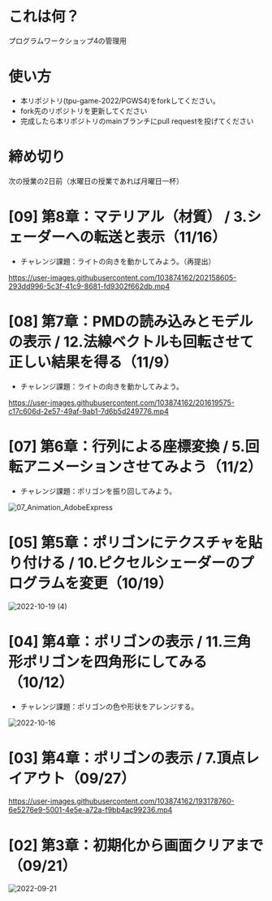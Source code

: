 # これは何？
プログラムワークショップ4の管理用

# 使い方

- 本リポジトリ(tpu-game-2022/PGWS4)をforkしてください。
- fork先のリポジトリを更新してください
- 完成したら本リポジトリのmainブランチにpull requestを投げてください


# 締め切り
次の授業の2日前（水曜日の授業であれば月曜日一杯）  
  
  
# [09] 第8章：マテリアル（材質） / 3.シェーダーへの転送と表示（11/16）  
 - チャレンジ課題：ライトの向きを動かしてみよう。（再提出）   
  
https://user-images.githubusercontent.com/103874162/202158605-293dd996-5c3f-41c9-8681-fd9302f662db.mp4
  
  
# [08] 第7章：PMDの読み込みとモデルの表示 / 12.法線ベクトルも回転させて正しい結果を得る（11/9）  
 - チャレンジ課題：ライトの向きを動かしてみよう。  
  
https://user-images.githubusercontent.com/103874162/201619575-c17c606d-2e57-49af-9ab1-7d6b5d249776.mp4
  
  
# [07] 第6章：行列による座標変換 / 5.回転アニメーションさせてみよう（11/2）  
 - チャレンジ課題：ポリゴンを振り回してみよう。  
  
![07_Animation_AdobeExpress](https://user-images.githubusercontent.com/103874162/202158031-a42ffaae-64f1-4255-a976-8398c85e5fa9.gif)  
  
  
# [05] 第5章：ポリゴンにテクスチャを貼り付ける / 10.ピクセルシェーダーのプログラムを変更（10/19）

![2022-10-19 (4)](https://user-images.githubusercontent.com/103874162/197328495-7d9f640f-dfd7-4415-83ab-39f513263c35.png)  


# [04] 第4章：ポリゴンの表示 / 11.三角形ポリゴンを四角形にしてみる（10/12）
 - チャレンジ課題：ポリゴンの色や形状をアレンジする。

![2022-10-16](https://user-images.githubusercontent.com/103874162/196028569-5e48e1d3-e642-428f-bd1d-dc7bd855c21e.png)  


# [03] 第4章：ポリゴンの表示 / 7.頂点レイアウト（09/27）

https://user-images.githubusercontent.com/103874162/193178760-6e5276e9-5001-4e5e-a72a-f9bb4ac99236.mp4  


# [02] 第3章：初期化から画面クリアまで（09/21）

![2022-09-21](https://user-images.githubusercontent.com/103874162/191472908-105389c0-634a-4ee4-9f90-0442512c53e0.png)  
